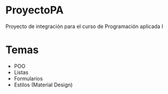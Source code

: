 # ProyectoPA
Proyecto de integración para el curso de Programación aplicada I

# Temas
- POO
- Listas
- Formularios
- Estilos (Material Design)
